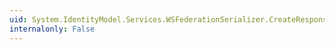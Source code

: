```yaml
---
uid: System.IdentityModel.Services.WSFederationSerializer.CreateResponse(System.IdentityModel.Services.FederationMessage,System.IdentityModel.Protocols.WSTrust.WSTrustSerializationContext)
internalonly: False
---
```

